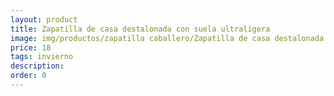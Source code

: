 ```yaml
---
layout: product
title: Zapatilla de casa destalonada con suela ultraligera
image: img/productos/zapatilla caballero/Zapatilla de casa destalonada con suela ultraligera=18=invierno.webp
price: 18
tags: invierno
description: 
order: 0
---
```

